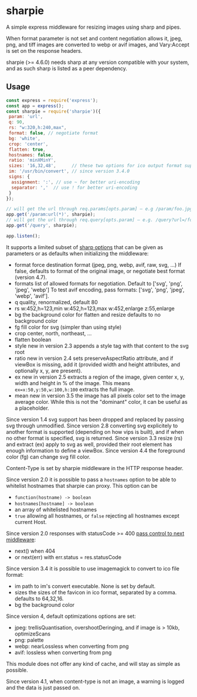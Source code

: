 sharpie
=======

A simple express middleware for resizing images using sharp and pipes.

When format parameter is not set and content negotiation allows it,
jpeg, png, and tiff images are converted to webp or avif images,
and Vary:Accept is set on the response headers.

sharpie (>= 4.6.0) needs sharp at any version compatible with your system,
and as such sharp is listed as a peer dependency.

Usage
-----

```js
const express = require('express');
const app = express();
const sharpie = require('sharpie')({
 param: 'url',
 q: 90,
 rs: "w:320,h:240,max",
 format: false, // negotiate format
 bg: 'white',
 crop: 'center',
 flatten: true,
 hostnames: false,
 ratio: 'minXMinY',
 sizes: '16,32,48',      // these two options for ico output format support
 im: '/usr/bin/convert', // since version 3.4.0
 signs: {
  assignment: ':', // use ~ for better uri-encoding
  separator: ','  // use ! for better uri-encoding
 }
});

// will get the url through req.params[opts.param] – e.g /param/foo.jpg
app.get('/param:url(*)', sharpie);
// will get the url through req.query[opts.param] – e.g. /query?url=/foo.jpg
app.get('/query', sharpie);

app.listen();
```

It supports a limited subset of [sharp options](http://sharp.dimens.io)
that can be given as parameters or as defaults when initializing
the middleware:

* format
  force destination format (jpeg, png, webp, avif, raw, svg, ...)
  If false, defaults to format of the original image,
  or negotiate best format (version 4.7).
* formats
  list of allowed formats for negotiation.
  Default to ['svg', 'png', 'jpeg', 'webp']
  To test avif encoding, pass formats: ['svg', 'png', 'jpeg', 'webp', 'avif'].
* q
  quality, renormalized, default 80
* rs
  w:452,h=123,min
  w:452,h=123,max
  w:452,enlarge
  z:55,enlarge
* bg
  the background color for flatten and resize
  defaults to no background color
* fg
  fill color for svg (simpler than using style)
* crop
  center, north, northeast, ...
* flatten
  boolean
* style
  new in version 2.3
  appends a style tag with that content to the svg root
* ratio
  new in version 2.4
  sets preserveAspectRatio attribute, and if viewBox is missing, add it
  (provided width and height attributes, and optionally x, y, are present).
* ex
  new in version 2.5
  extracts a region of the image, given center x, y, width and height in % of the
  image. This means `ex=x:50,y:50,w:100,h:100` extracts the full image.
* mean
  new in version 3.5
  the image has all pixels color set to the image average color.
  While this is not the "dominant" color, it can be useful as a placeholder.

Since version 1.4 svg support has been dropped and replaced by passing svg
through unmodified.
Since version 2.8 converting svg explicitely to another format is supported
(depending on how vips is built), and if when no other format is specified,
svg is returned.
Since version 3.3 resize (rs) and extract (ex) apply to svg as well, provided
their root element has enough information to define a viewBox.
Since version 4.4 the foreground color (fg) can change svg fill color.

Content-Type is set by sharpie middleware in the HTTP response header.

Since version 2.0 it is possible to pass a `hostnames` option to be able to whitelist
hostnames that sharpie can proxy. This option can be

* `function(hostname) -> boolean`
* `hostnames[hostname] -> boolean`
* an array of whitelisted hostnames
* `true` allowing all hostnames, or `false` rejecting all hostnames except current Host.

Since version 2.0 responses with statusCode >= 400
[pass control to next middleware](https://github.com/kapouer/sharpie/pull/4):

* next() when 404
* or next(err) with err.status = res.statusCode

Since version 3.4 it is possible to use imagemagick to convert to ico file format:

* im
  path to im's convert executable. None is set by default.
* sizes
  the sizes of the favicon in ico format, separated by a comma.
  defaults to 64,32,16.
* bg
  the background color

Since version 4, default optimizations options are set:

* jpeg: trellisQuantisation, overshootDeringing, and if image is > 10kb,
optimizeScans
* png: palette
* webp: nearLossless when converting from png
* avif: lossless when converting from png

This module does not offer any kind of cache, and will stay as simple as
possible.

Since version 4.1, when content-type is not an image, a warning is logged
and the data is just passed on.
